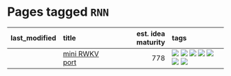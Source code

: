 # Pages tagged `RNN`

|last_modified|title|est. idea maturity|tags
|:---|:---|---:|:---|
||[mini RWKV port](../rust_rwkv.md)|778|[![](https://img.shields.io/badge/tag-RNN-abf295)](../tags/RNN.md) [![](https://img.shields.io/badge/tag-completed-2b6571)](../tags/completed.md) [![](https://img.shields.io/badge/tag-experimental-c02c21)](../tags/experimental.md) [![](https://img.shields.io/badge/tag-ggml-97a75e)](../tags/ggml.md) [![](https://img.shields.io/badge/tag-mobilenet-29349d)](../tags/mobilenet.md) [![](https://img.shields.io/badge/tag-tooling-e5fa6f)](../tags/tooling.md) [![](https://img.shields.io/badge/tag-wip-ab4f55)](../tags/wip.md)|